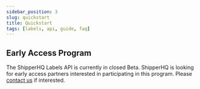 ```yaml
---
sidebar_position: 3
slug: quickstart
title: Quickstart
tags: [labels, api, guide, faq]
---
```


## Early Access Program

The ShipperHQ Labels API is currently in closed Beta. ShipperHQ is looking for early access partners interested in participating in this program.
Please [contact us](/contact) if interested.
